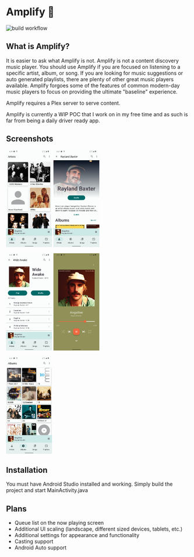 # Amplify :musical_note:

![build workflow](https://github.com/brdunn/Amplify/actions/workflows/android.yml/badge.svg)

## What is Amplify?
It is easier to ask what Amplify is not. Amplify is not a content discovery music player. You should use Amplify if you are focused on listening to a specific artist, album, or song. If you are looking for music suggestions or auto generated playlists, there are plenty of other great music players available. Amplify forgoes some of the features of common modern-day music players to focus on providing the ultimate "baseline" experience.

Amplify requires a Plex server to serve content.

Amplify is currently a WIP POC that I work on in my free time and as such is far from being a daily driver ready app.

## Screenshots
<img src="/images/screenshot_1.png" width="25%"/> <img src="/images/screenshot_2.png" width="25%"/>

<img src="/images/screenshot_3.png" width="25%"/> <img src="/images/screenshot_4.png" width="25%"/>

<img src="/images/screenshot_5.png" width="25%"/>

## Installation
You must have Android Studio installed and working. Simply build the project and start MainActivity.java

## Plans
- Queue list on the now playing screen
- Additional UI scaling (landscape, different sized devices, tablets, etc.)
- Additional settings for appearance and functionality
- Casting support
- Android Auto support

